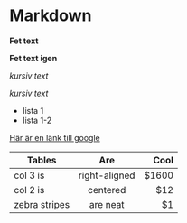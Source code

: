 # Markdown

**Fet text**

__Fet text igen__

_kursiv text_

*kursiv text*

- lista 1
- lista 1-2

[Här är en länk till google](http://www.google.se)

| Tables        | Are           | Cool  |
| ------------- |:-------------:| -----:|
| col 3 is      | right-aligned | $1600 |
| col 2 is      | centered      |   $12 |
| zebra stripes | are neat      |    $1 |
